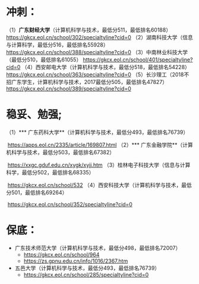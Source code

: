 # 冲刺：

（1）**广东财经大学**（计算机科学与技术，最低分511，最低排名60188） https://gkcx.eol.cn/school/302/specialtyline?cid=0
（2）湖南科技大学（信息与计算科学，最低分516，最低排名55928）  https://gkcx.eol.cn/school/388/specialtyline?cid=0
（3）中南林业科技大学（最低分510，最低排名61055） https://gkcx.eol.cn/school/401/specialtyline?cid=0
（4）西安邮电大学（计算机科学与技术，最低分518，最低排名54228）https://gkcx.eol.cn/school/363/specialtyline?cid=0
（5）长沙理工（2018不招广东学生，计算机科学与技术，2017最低分505，最低排名47827）https://gkcx.eol.cn/school/389/specialtyline?cid=0

# 稳妥、勉强;

（1）*** 广东药科大学**（计算机科学与技术，最低分493，最低排名76739）

​             https://apps.eol.cn/2335/article/169807.html
（2）*** 广东金融学院**（计算机科学与技术，最低分503，最低排名67382）

​              https://xxgc.gduf.edu.cn/xygk/xyjj.htm
（3）桂林电子科技大学（信息与计算科学，最低分502，最低排名68335）

​            https://gkcx.eol.cn/school/532
（4）西安科技大学（计算机科学与技术，最低分501，最低排名69264） 

​           https://gkcx.eol.cn/school/352/specialtyline?cid=0

# 保底：

* 广东技术师范大学（计算机科学与技术，最低分498，最低排名72007）
  * https://gkcx.eol.cn/school/964
  * https://zs.gpnu.edu.cn/info/1016/2367.htm
* 五邑大学（计算机科学与技术，最低分493，最低排名76739）
  * https://gkcx.eol.cn/school/285/specialtyline?cid=0

